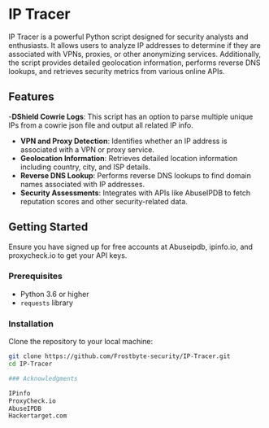 # IP Tracer

IP Tracer is a powerful Python script designed for security analysts and enthusiasts. It allows users to analyze IP addresses to determine if they are associated with VPNs, proxies, or other anonymizing services. Additionally, the script provides detailed geolocation information, performs reverse DNS lookups, and retrieves security metrics from various online APIs.

## Features

-**DShield Cowrie Logs**: This script has an option to parse multiple unique IPs from a cowrie json file and output all related IP info.
- **VPN and Proxy Detection**: Identifies whether an IP address is associated with a VPN or proxy service.
- **Geolocation Information**: Retrieves detailed location information including country, city, and ISP details.
- **Reverse DNS Lookup**: Performs reverse DNS lookups to find domain names associated with IP addresses.
- **Security Assessments**: Integrates with APIs like AbuseIPDB to fetch reputation scores and other security-related data.

## Getting Started

Ensure you have signed up for free accounts at Abuseipdb, ipinfo.io, and proxycheck.io to get your API keys.

### Prerequisites

- Python 3.6 or higher
- `requests` library

### Installation

Clone the repository to your local machine:

```bash
git clone https://github.com/Frostbyte-security/IP-Tracer.git
cd IP-Tracer

### Acknowledgments

IPinfo
ProxyCheck.io
AbuseIPDB
Hackertarget.com
